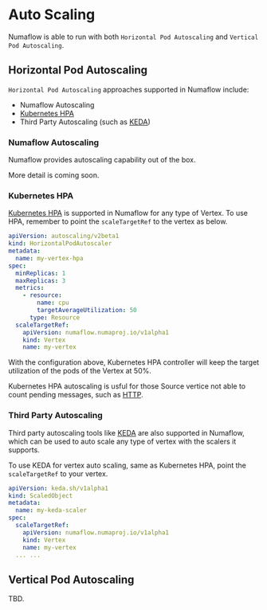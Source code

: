 # Auto Scaling

Numaflow is able to run with both `Horizontal Pod Autoscaling` and `Vertical Pod Autoscaling`.

## Horizontal Pod Autoscaling

`Horizontal Pod Autoscaling` approaches supported in Numaflow include:

- Numaflow Autoscaling
- [Kubernetes HPA](https://kubernetes.io/docs/tasks/run-application/horizontal-pod-autoscale/)
- Third Party Autoscaling (such as [KEDA](https://keda.sh/))

### Numaflow Autoscaling

Numaflow provides autoscaling capability out of the box.

More detail is coming soon.

### Kubernetes HPA

[Kubernetes HPA](https://kubernetes.io/docs/tasks/run-application/horizontal-pod-autoscale/) is supported in Numaflow for any type of Vertex. To use HPA, remember to point the `scaleTargetRef` to the vertex as below.

```yaml
apiVersion: autoscaling/v2beta1
kind: HorizontalPodAutoscaler
metadata:
  name: my-vertex-hpa
spec:
  minReplicas: 1
  maxReplicas: 3
  metrics:
    - resource:
        name: cpu
        targetAverageUtilization: 50
      type: Resource
  scaleTargetRef:
    apiVersion: numaflow.numaproj.io/v1alpha1
    kind: Vertex
    name: my-vertex
```

With the configuration above, Kubernetes HPA controller will keep the target utilization of the pods of the Vertex at 50%.

Kubernetes HPA autoscaling is usful for those Source vertice not able to count pending messages, such as [HTTP](sources/HTTP.md).

### Third Party Autoscaling

Third party autoscaling tools like [KEDA](https://keda.sh/) are also supported in Numaflow, which can be used to auto scale any type of vertex with the scalers it supports.

To use KEDA for vertex auto scaling, same as Kubernetes HPA, point the `scaleTargetRef` to your vertex.

```yaml
apiVersion: keda.sh/v1alpha1
kind: ScaledObject
metadata:
  name: my-keda-scaler
spec:
  scaleTargetRef:
    apiVersion: numaflow.numaproj.io/v1alpha1
    kind: Vertex
    name: my-vertex
  ... ...
```

## Vertical Pod Autoscaling

TBD.
